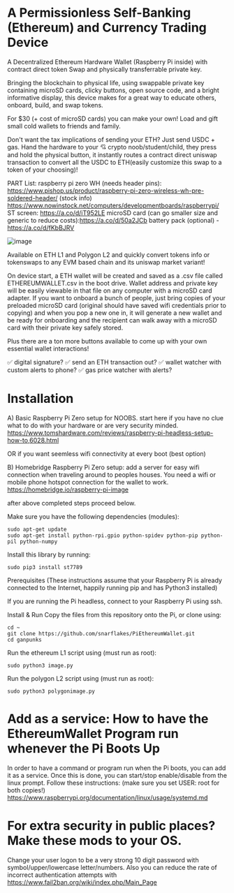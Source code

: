 # A Permissionless Self-Banking (Ethereum) and Currency Trading Device
A Decentralized Ethereum Hardware Wallet (Raspberry Pi inside) with contract direct token Swap and physically transferrable private key.

Bringing the blockchain to physical life, using swappable private key containing microSD cards, clicky buttons, open source code, and a bright informative display, this device makes for a great way to educate others, onboard, build, and swap tokens.

For $30 (+ cost of microSD cards) you can make your own! Load and gift small cold wallets to friends and family.

Don't want the tax implications of sending your ETH?  Just send USDC + gas. 
Hand the hardware to your 💘 crypto noob/student/child, they press and hold the physical button, it instantly routes a contract direct uniswap transaction to convert all the USDC to ETH(easily customize this swap to a token of your choosing)!

PART List: 
raspberry pi zero WH (needs header pins): https://www.pishop.us/product/raspberry-pi-zero-wireless-wh-pre-soldered-header/
(stock info) https://www.nowinstock.net/computers/developmentboards/raspberrypi/
ST screen: https://a.co/d/iT952LE
microSD card (can go smaller size and generic to reduce costs):https://a.co/d/50a2JCb
battery pack (optional) - https://a.co/d/fKbBJRV

![image](https://user-images.githubusercontent.com/75555569/197250955-77091a1b-181f-483f-8cbb-5ca03dbfb97c.png)

Available on ETH L1 and Polygon L2 and quickly convert tokens info or tokenswaps to any EVM based chain and its uniswap market variant!

On device start, a ETH wallet will be created and saved as a .csv file called ETHEREUMWALLET.csv in the boot drive. Wallet address and private key will be easily viewable in that file on any computer with a microSD card adapter. If you want to onboard a bunch of people, just bring copies of your preloaded microSD card (original should have saved wifi credentials prior to copying) and when you pop a new one in, it will generate a new wallet and be ready for onboarding and the recipient can walk away with a microSD card with their private key safely stored.

Plus there are a ton more buttons available to come up with your own essential wallet interactions!

✅ digital signature?
✅ send an ETH transaction out?
✅ wallet watcher with custom alerts to phone?
✅ gas price watcher with alerts?


# Installation

A) Basic Raspberry Pi Zero setup for NOOBS.  start here if you have no clue what to do with your hardware or are very security minded.
https://www.tomshardware.com/reviews/raspberry-pi-headless-setup-how-to,6028.html

OR if you want seemless wifi connectivity at every boot (best option)

B) Homebridge Raspberry Pi Zero setup: add a server for easy wifi connection when traveling around to peoples houses. You need a wifi or mobile phone hotspot connection for the wallet to work.
https://homebridge.io/raspberry-pi-image

after above completed steps proceed below. 

Make sure you have the following dependencies (modules):

````
sudo apt-get update
sudo apt-get install python-rpi.gpio python-spidev python-pip python-pil python-numpy
````

Install this library by running:

````
sudo pip3 install st7789
````

Prerequisites
(These instructions assume that your Raspberry Pi is already connected to the Internet, happily running pip and has Python3 installed)

If you are running the Pi headless, connect to your Raspberry Pi using ssh.

Install & Run
Copy the files from this repository onto the Pi, or clone using:

```````````
cd ~
git clone https://github.com/snarflakes/PiEthereumWallet.git
cd ganpunks
```````````

Run the ethereum L1 script using (must run as root):

`````````````
sudo python3 image.py
`````````````
Run the polygon L2 script using (must run as root):

`````````````
sudo python3 polygonimage.py
`````````````


# Add as a service: How to have the EthereumWallet Program run whenever the Pi Boots Up 

In order to have a command or program run when the Pi boots, you can add it as a service. Once this is done, you can start/stop enable/disable from the linux prompt.
Follow these instructions: (make sure you set USER: root for both copies!)
https://www.raspberrypi.org/documentation/linux/usage/systemd.md

# For extra security in public places? Make these mods to your OS.

Change your user logon to be a very strong 10 digit password with symbol/upper/lowercase letter/numbers.  Also you can reduce the rate of incorrect authentication attempts with https://www.fail2ban.org/wiki/index.php/Main_Page
